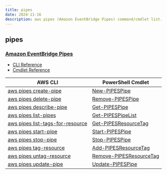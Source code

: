 ```yaml
---
title: pipes
date: 2024-11-16
description: aws pipes (Amazon EventBridge Pipes) command/cmdlet list.
---
```


## pipes

### [Amazon EventBridge Pipes](https://aws.amazon.com/eventbridge/pipes/)

* [CLI Reference](https://awscli.amazonaws.com/v2/documentation/api/latest/reference/pipes/index.html)
* [Cmdlet Reference](https://docs.aws.amazon.com/powershell/latest/reference/items/Pipes_cmdlets.html)

|AWS CLI|PowerShell Cmdlet|
|----|----|
|[aws pipes create-pipe](https://awscli.amazonaws.com/v2/documentation/api/latest/reference/pipes/create-pipe.html)|[New-PIPESPipe](https://docs.aws.amazon.com/powershell/latest/reference/items/New-PIPESPipe.html)|
|[aws pipes delete-pipe](https://awscli.amazonaws.com/v2/documentation/api/latest/reference/pipes/delete-pipe.html)|[Remove-PIPESPipe](https://docs.aws.amazon.com/powershell/latest/reference/items/Remove-PIPESPipe.html)|
|[aws pipes describe-pipe](https://awscli.amazonaws.com/v2/documentation/api/latest/reference/pipes/describe-pipe.html)|[Get-PIPESPipe](https://docs.aws.amazon.com/powershell/latest/reference/items/Get-PIPESPipe.html)|
|[aws pipes list-pipes](https://awscli.amazonaws.com/v2/documentation/api/latest/reference/pipes/list-pipes.html)|[Get-PIPESPipeList](https://docs.aws.amazon.com/powershell/latest/reference/items/Get-PIPESPipeList.html)|
|[aws pipes list-tags-for-resource](https://awscli.amazonaws.com/v2/documentation/api/latest/reference/pipes/list-tags-for-resource.html)|[Get-PIPESResourceTag](https://docs.aws.amazon.com/powershell/latest/reference/items/Get-PIPESResourceTag.html)|
|[aws pipes start-pipe](https://awscli.amazonaws.com/v2/documentation/api/latest/reference/pipes/start-pipe.html)|[Start-PIPESPipe](https://docs.aws.amazon.com/powershell/latest/reference/items/Start-PIPESPipe.html)|
|[aws pipes stop-pipe](https://awscli.amazonaws.com/v2/documentation/api/latest/reference/pipes/stop-pipe.html)|[Stop-PIPESPipe](https://docs.aws.amazon.com/powershell/latest/reference/items/Stop-PIPESPipe.html)|
|[aws pipes tag-resource](https://awscli.amazonaws.com/v2/documentation/api/latest/reference/pipes/tag-resource.html)|[Add-PIPESResourceTag](https://docs.aws.amazon.com/powershell/latest/reference/items/Add-PIPESResourceTag.html)|
|[aws pipes untag-resource](https://awscli.amazonaws.com/v2/documentation/api/latest/reference/pipes/untag-resource.html)|[Remove-PIPESResourceTag](https://docs.aws.amazon.com/powershell/latest/reference/items/Remove-PIPESResourceTag.html)|
|[aws pipes update-pipe](https://awscli.amazonaws.com/v2/documentation/api/latest/reference/pipes/update-pipe.html)|[Update-PIPESPipe](https://docs.aws.amazon.com/powershell/latest/reference/items/Update-PIPESPipe.html)|

